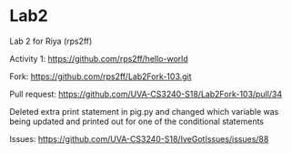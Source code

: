 # Lab2

Lab 2 for Riya (rps2ff) 

Activity 1: https://github.com/rps2ff/hello-world 

Fork: https://github.com/rps2ff/Lab2Fork-103.git

Pull request: https://github.com/UVA-CS3240-S18/Lab2Fork-103/pull/34

Deleted extra print statement in pig.py and changed which variable was being updated and printed out for one of the conditional statements

Issues: https://github.com/UVA-CS3240-S18/IveGotIssues/issues/88


